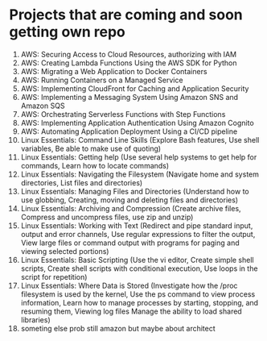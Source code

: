 # Projects that are coming and soon getting own repo
1. AWS: Securing Access to Cloud Resources, authorizing with IAM
2. AWS: Creating Lambda Functions Using the AWS SDK for Python
3. AWS: Migrating a Web Application to Docker Containers
4. AWS: Running Containers on a Managed Service
5. AWS: Implementing CloudFront for Caching and Application Security
6. AWS: Implementing a Messaging System Using Amazon SNS and Amazon SQS
7. AWS: Orchestrating Serverless Functions with Step Functions
8. AWS: Implementing Application Authentication Using Amazon Cognito
9. AWS: Automating Application Deployment Using a CI/CD pipeline
10. Linux Essentials: Command Line Skills (Explore Bash features, Use shell variables, Be able to make use of quoting)
11. Linux Essentials: Getting help (Use several help systems to get help for commands, Learn how to locate commands)
12. Linux Essentials: Navigating the Filesystem (Navigate home and system directories, List files and directories)
13. Linux Essentials: Managing Files and Directories (Understand how to use globbing, Creating, moving and deleting files and directories)
14. Linux Essentials: Archiving and Compression (Create archive files, Compress and uncompress files, use zip and unzip)
15. Linux Essentials: Working with Text (Redirect and pipe standard input, output and error channels, Use regular expressions to filter the output, View large files or command output with programs for paging and viewing selected portions)
16. Linux Essentials: Basic Scripting (Use the vi editor, Create simple shell scripts, Create shell scripts with conditional execution, Use loops in the script for repetition)
17. Linux Essentials: Where Data is Stored (Investigate how the /proc filesystem is used by the kernel, Use the ps command to view process information, Learn how to manage processes by starting, stopping, and resuming them, Viewing log files
Manage the ability to load shared libraries)
18. someting else prob still amazon but maybe about architect
